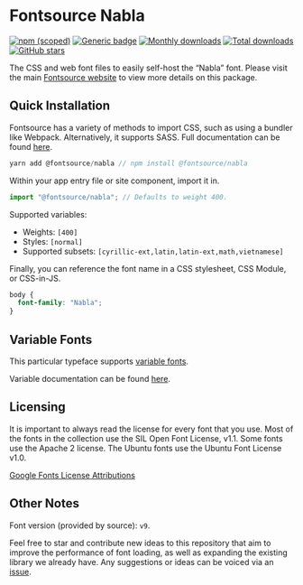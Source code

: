 # Fontsource Nabla

[![npm (scoped)](https://img.shields.io/npm/v/@fontsource/nabla?color=brightgreen)](https://www.npmjs.com/package/@fontsource/nabla) [![Generic badge](https://img.shields.io/badge/fontsource-passing-brightgreen)](https://github.com/fontsource/fontsource) [![Monthly downloads](https://badgen.net/npm/dm/@fontsource/nabla)](https://github.com/fontsource/fontsource) [![Total downloads](https://badgen.net/npm/dt/@fontsource/nabla)](https://github.com/fontsource/fontsource) [![GitHub stars](https://img.shields.io/github/stars/fontsource/fontsource.svg?style=social&label=Star)](https://github.com/fontsource/fontsource/stargazers)

The CSS and web font files to easily self-host the “Nabla” font. Please visit the main [Fontsource website](https://fontsource.org/fonts/nabla) to view more details on this package.

## Quick Installation

Fontsource has a variety of methods to import CSS, such as using a bundler like Webpack. Alternatively, it supports SASS. Full documentation can be found [here](https://fontsource.org/docs/introduction).

```javascript
yarn add @fontsource/nabla // npm install @fontsource/nabla
```

Within your app entry file or site component, import it in.

```javascript
import "@fontsource/nabla"; // Defaults to weight 400.
```

Supported variables:

- Weights: `[400]`
- Styles: `[normal]`
- Supported subsets: `[cyrillic-ext,latin,latin-ext,math,vietnamese]`

Finally, you can reference the font name in a CSS stylesheet, CSS Module, or CSS-in-JS.

```css
body {
  font-family: "Nabla";
}
```

## Variable Fonts

This particular typeface supports [variable fonts](https://developer.mozilla.org/en-US/docs/Web/CSS/CSS_Fonts/Variable_Fonts_Guide).

Variable documentation can be found [here](https://fontsource.org/docs/variable-fonts).

## Licensing

It is important to always read the license for every font that you use.
Most of the fonts in the collection use the SIL Open Font License, v1.1. Some fonts use the Apache 2 license. The Ubuntu fonts use the Ubuntu Font License v1.0.

[Google Fonts License Attributions](https://fonts.google.com/attribution)

## Other Notes

Font version (provided by source): `v9`.

Feel free to star and contribute new ideas to this repository that aim to improve the performance of font loading, as well as expanding the existing library we already have. Any suggestions or ideas can be voiced via an [issue](https://github.com/fontsource/fontsource/issues).

